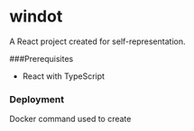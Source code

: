 # windot

A React project created for self-representation.

###Prerequisites

- React with TypeScript

### Deployment

Docker command used to create 